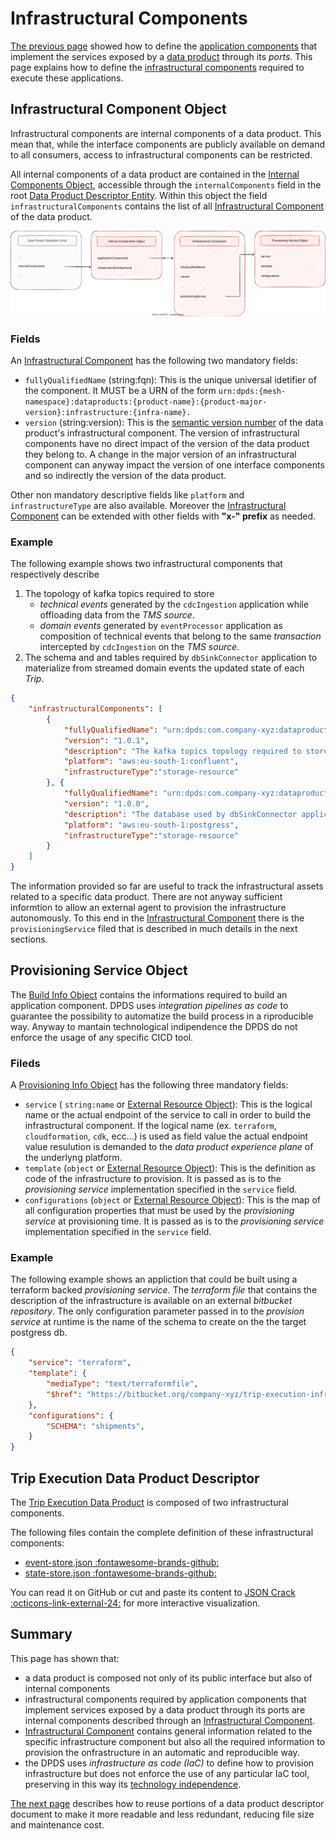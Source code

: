 # Infrastructural Components

[The previous page](./application.md) showed how to define the [application components](../concepts/README.md#application-components) that implement the services exposed by a [data product](../concepts/README.md#data-product) through its *ports*. This page explains how to define the [infrastructural components](../concepts/README.md#infrastructural-components) required to execute these applications.

## Infrastructural Component Object

Infrastructural components are internal components of a data product. This mean that, while the interface components are publicly available on demand to all consumers, access to infrastructural components can be restricted.

All internal components of a data product are contained in the [Internal Components Object](../resources/specifications/1.0.0-DRAFT.md#internalComponentsObject), accessible through the `internalComponents` field in the root [Data Product Descriptor Entity](../resources/specifications/1.0.0-DRAFT.md#data-product-descriptor-entity). Within this object the field `infrastructuralComponents` contains the list of all [Infrastructural Component](../resources/specifications/1.0.0-DRAFT.md#infrastructure-component) of the data product.

![open-data-mesh descriptor components](../images/dpds-infrastructural-components.svg)

### Fields
An [Infrastructural Component](../resources/specifications/1.0.0-DRAFT.md#infrastructure-component) has the following two mandatory fields:

- `fullyQualifiedName` (string:fqn): This is the unique universal idetifier of the component. It MUST be a URN of the form `urn:dpds:{mesh-namespace}:dataproducts:{product-name}:{product-major-version}:infrastructure:{infra-name}.`
- `version` (string:version): This is the <a href="https://semver.org/spec/v2.0.0.html" target="_blank">semantic version number</a> of the data product's infrastructural component. The  version of infrastructural components have no direct impact of the version of the data product they belong to. A change in the major version of an infrastructural component can anyway impact the version of one interface components and so indirectly the version of the data product.

Other non mandatory descriptive fields like `platform` and `infrastructureType` are also available. Moreover the [Infrastructural Component](../resources/specifications/1.0.0-DRAFT.md#infrastructure-component) can be extended with other fields  with **"x-" prefix** as needed.


### Example
The following example shows two infrastructural components that respectively describe 

1. The topology of kafka topics required to store
    - *technical events* generated by the `cdcIngestion` application while offloading data from the *TMS source*. 
    - *domain events* generated by `eventProcessor` application as composition of technical events that belong to the same *transaction* intercepted by `cdcIngestion` on the *TMS source*.
1. The schema and and tables required by `dbSinkConnector` application to materialize from streamed domain events the updated state of each *Trip*. 


```json
{
    "infrastructuralComponents": [
        {
            "fullyQualifiedName": "urn:dpds:com.company-xyz:dataproducts:tripExecution:1:infrastructure:eventStore",
            "version": "1.0.1",
            "description": "The kafka topics topology required to store technical events offloaded from TMS by the CDC and the domain events generetaed by eventProcessor application",
            "platform": "aws:eu-south-1:confluent",
            "infrastructureType":"storage-resource"
        }, {
            "fullyQualifiedName": "urn:dpds:com.company-xyz:dataproducts:tripExecution:1:infrastructure:stateStore",
            "version": "1.0.0",
            "description": "The database used by dbSinkConnector application to store the Trip updated state",
            "platform": "aws:eu-south-1:postgress",
            "infrastructureType":"storage-resource"
        }
    ]
}
```

The information provided so far are useful to track the infrastructural assets related to a specific data product. There are not anyway sufficient informtion to allow an external agent to provision the infrastructure autonomously. To this end in the [Infrastructural Component](../resources/specifications/1.0.0-DRAFT.md#infrastructure-component) there is the `provisioningService` filed that is described in much details in the next sections.

## Provisioning Service Object

The [Build Info Object](todo) contains the informations required to build an application component. DPDS uses *integration pipelines as code* to guarantee the possibility to automatize the build process in a riproducible way. Anyway to mantain technological indipendence the DPDS do not enforce the usage of any specific CICD tool.

### Fileds
A [Provisioning Info Object](todo) has the following three mandatory fields:

- `service` ( `string:name`  or [External Resource Object](#externalResourceObject)): This is the logical name or the actual endpoint of the service to call in order to build the infrastructural component. If the logical name (ex. `terraform`, `cloudformation`, `cdk`, ecc...) is used as field value the actual endpoint value resulution is demanded to the *data product experience plane* of the underlyng platform.
- `template` (`object` or [External Resource Object](#externalResourceObject)):  This is the definition as code of the infrastructure to provision. It is passed as is to the *provisioning service* implementation specified in the `service` field.
- `configurations` (`object` or [External Resource Object](#externalResourceObject)): This is the map of all configuration properties that must be used by the *provisioning service* at provisioning time. It is passed as is to the *provisioning service* implementation specified in the `service` field.

### Example
The following example shows an appliction that could be built using a terraform backed *provisioning service*. The *terraform file* that contains the description of the infrastructure is available on an external *bitbucket repository*. The only configuration parameter passed in to the *provision service* at runtime is the name of the schema to create on the the target postgress db.

```json
{
    "service": "terraform",
    "template": {
        "mediaType": "text/terraformfile",
        "$href": "https://bitbucket.org/company-xyz/trip-execution-infra-eventstore/src/master/main.tf"
    },
    "configurations": {
        "SCHEMA": "shipments",
    }
}
```
## Trip Execution Data Product Descriptor
The [Trip Execution Data Product](./example.md) is composed of two infrastructural components.

The following files contain the complete definition of these infrastructural components:

- <a href="https://github.com/opendatamesh-initiative/odm-specification-dpdescriptor/blob/main/examples/tripexecution/infra/event-store.json">event-store.json :fontawesome-brands-github:</a>
- <a href="https://github.com/opendatamesh-initiative/odm-specification-dpdescriptor/blob/main/examples/tripexecution/infra/state-store.json">state-store.json :fontawesome-brands-github:</a>


You can read it on GitHub or cut and paste its content to <a href="https://jsoncrack.com/editor" target="_blank">JSON Crack :octicons-link-external-24:</a> for more interactive visualization.

## Summary
This page has shown that:

- a data product is composed not only of its public interface but also of internal components
- infrastructural components required by application components that implement services exposed by a data product through its ports are internal components described through an [Infrastructural Component](../resources/specifications/1.0.0-DRAFT.md#infrastructuralComponent).
- [Infrastructural Component](../resources/specifications/1.0.0-DRAFT.md#infrastructuralComponent) contains general information related to the specific infrastructure component but also all the required information to provision the onfrastructure in an automatic and reproducible way.
- the DPDS uses *infrastructure as code (IaC)*  to define how to provision infrastructure but does not enforce the use of any particular IaC tool, preserving in this way its [technology independence](../overview/README.md#principles).


[The next page](./components.md) describes how to reuse portions of a data product descriptor document to make it more readable and less redundant, reducing file size and maintenance cost.
